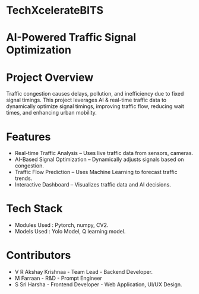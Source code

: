# TechXcelerateBITS


# AI-Powered Traffic Signal Optimization


# Project Overview
Traffic congestion causes delays, pollution, and inefficiency due to fixed signal timings. This project leverages AI & real-time traffic data to dynamically optimize signal timings, improving traffic flow, reducing wait times, and enhancing urban mobility.

# Features
-  Real-time Traffic Analysis – Uses live traffic data from sensors, cameras.
-  AI-Based Signal Optimization – Dynamically adjusts signals based on congestion.
-  Traffic Flow Prediction – Uses Machine Learning to forecast traffic trends.
-  Interactive Dashboard – Visualizes traffic data and AI decisions.

# Tech Stack
- Modules Used : Pytorch, numpy, CV2.
- Models Used : Yolo Model, Q learning model.

# Contributors
- V R Akshay Krishnaa - Team Lead - Backend Developer.
- M Farraan - R&D - Prompt Engineer 
- S Sri Harsha - Frontend Developer - Web Application, UI/UX Design.
